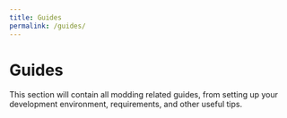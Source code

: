 ```yaml
---
title: Guides
permalink: /guides/
---
```


# Guides

This section will contain all modding related guides, from setting up your development environment, requirements, and other useful tips.
